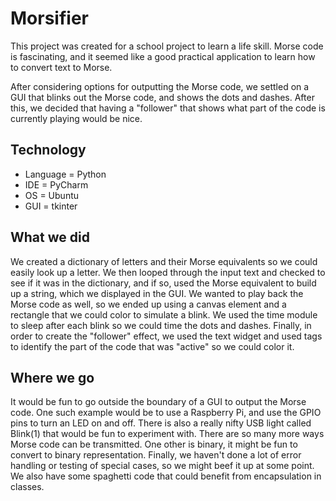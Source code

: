 Morsifier
=========

This project was created for a school project to learn a life skill.  Morse code is fascinating, and it seemed like a good practical application to learn how to convert text to Morse.

After considering options for outputting the Morse code, we settled on a GUI that blinks out the Morse code, and shows the dots and dashes.  After this, we decided that having a "follower" that shows what part of the code is currently playing would be nice.

Technology
----------
* Language = Python
* IDE = PyCharm
* OS = Ubuntu
* GUI = tkinter

What we did
---------------
We created a dictionary of letters and their Morse equivalents so we could easily look up a letter.
We then looped through the input text and checked to see if it was in the dictionary, and if so, used the Morse equivalent to build up a string, which we displayed in the GUI.
We wanted to play back the Morse code as well, so we ended up using a canvas element and a rectangle that we could color to simulate a blink.  We used the time module to sleep after each blink so we could time the dots and dashes.
Finally, in order to create the "follower" effect, we used the text widget and used tags to identify the part of the code that was "active" so we could color it.

Where we go
------------
It would be fun to go outside the boundary of a GUI to output the Morse code.
One such example would be to use a Raspberry Pi, and use the GPIO pins to turn an LED on and off.  There is also a really nifty USB light called Blink(1) that would be fun to experiment with.  There are so many more ways Morse code can be transmitted.  One other is binary, it might be fun to convert to binary representation.  Finally, we haven't done a lot of error handling or testing of special cases, so we might beef it up at some point.  We also have some spaghetti code that could benefit from encapsulation in classes.